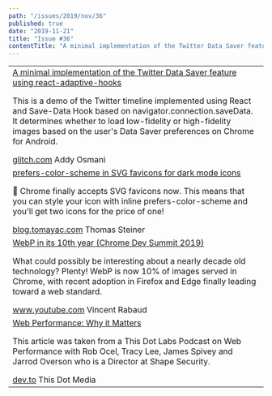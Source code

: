```yaml
---
path: "/issues/2019/nov/36"
published: true
date: "2019-11-21"
title: "Issue #36"
contentTitle: "A minimal implementation of the Twitter Data Saver feature using react-adaptive-hooks, Web Performance: Why it Matters and ..."
---
```

<center>
	<table align="center" border="0" cellspacing="0" width="100%" height="100%" cellpadding="0">
    <tbody>
				<tr>
					<td>
            <div class="issue__content">
              <a href="https://glitch.com/~twitter-data-saver" target="_blank" rel="noopener noreferrer">
                <span class="issue__content-title">A minimal implementation of the Twitter Data Saver feature using react-adaptive-hooks</span>
              </a>
							<p class="issue__content-desc">This is a demo of the Twitter timeline implemented using React and Save-Data Hook based on navigator.connection.saveData. It determines whether to load low-fidelity or high-fidelity images based on the user's Data Saver preferences on Chrome for Android.</p>
							<div class="issue__content-info"><a href="https://glitch.com/~twitter-data-saver" target="_blank" rel="noopener noreferrer">glitch.com</a> <span>Addy Osmani</span></div>
						</div>
					</td>
				</tr>
				<tr>
					<td>
            <div class="issue__content">
              <a href="https://blog.tomayac.com/2019/09/21/prefers-color-scheme-in-svg-favicons-for-dark-mode-icons/" target="_blank" rel="noopener noreferrer">
                <span class="issue__content-title">prefers-color-scheme in SVG favicons for dark mode icons</span>
              </a>
							<p class="issue__content-desc">🎉 Chrome finally accepts SVG favicons now. This means that you can style your icon with inline prefers-color-scheme and you'll get two icons for the price of one!</p>
							<div class="issue__content-info"><a href="https://blog.tomayac.com/2019/09/21/prefers-color-scheme-in-svg-favicons-for-dark-mode-icons/" target="_blank" rel="noopener noreferrer">blog.tomayac.com</a> <span>Thomas Steiner</span></div>
						</div>
					</td>
				</tr>
				<tr>
					<td>
            <div class="issue__content">
              <a href="https://www.youtube.com/watch?v=-wrXKvnPfZg" target="_blank" rel="noopener noreferrer">
                <span class="issue__content-title">WebP in its 10th year (Chrome Dev Summit 2019)</span>
              </a>
							<p class="issue__content-desc">What could possibly be interesting about a nearly decade old technology? Plenty! WebP is now 10% of images served in Chrome, with recent adoption in Firefox and Edge finally leading toward a web standard.</p>
							<div class="issue__content-info"><a href="https://www.youtube.com/watch?v=-wrXKvnPfZg" target="_blank" rel="noopener noreferrer">www.youtube.com</a> <span>Vincent Rabaud</span></div>
						</div>
					</td>
				</tr>
				<tr>
					<td>
            <div class="issue__content">
              <a href="https://dev.to/thisdotmedia/web-performance-why-it-matters-3h84" target="_blank" rel="noopener noreferrer">
                <span class="issue__content-title">Web Performance: Why it Matters</span>
              </a>
							<p class="issue__content-desc">This article was taken from a This Dot Labs Podcast on Web Performance with Rob Ocel, Tracy Lee, James Spivey and Jarrod Overson who is a Director at Shape Security.</p>
							<div class="issue__content-info"><a href="https://dev.to/thisdotmedia/web-performance-why-it-matters-3h84" target="_blank" rel="noopener noreferrer">dev.to</a> <span>This Dot Media</span></div>
						</div>
					</td>
				</tr></tbody>
  </table>
</center>
